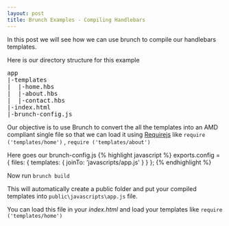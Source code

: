 ```yaml
---
layout: post
title: Brunch Examples - Compiling Handlebars
---
```


In this post we will see how we can use brunch to compile our handlebars templates.

Here is our directory structure for this example

<pre>
app
|-templates
|  |-home.hbs
|  |-about.hbs
|  |-contact.hbs
|-index.html
|-brunch-config.js
</pre>

Our objective is to use Brunch to convert the all the templates into an AMD compliant single file so that we can load it using [Requirejs](http://requirejs.org/) like
`require ('templates/home')` , `require ('templates/about')`

Here goes our brunch-config.js
{% highlight javascript %}
exports.config = {
  files: {
    templates: {
      joinTo: 'javascripts/app.js'
    }
  }
};
{% endhighlight %}

Now run `brunch build`

This will automatically create a public folder and put your compiled templates into `public\javascripts\app.js` file.

You can load this file in your *index.html* and load your templates like `require ('templates/home')`